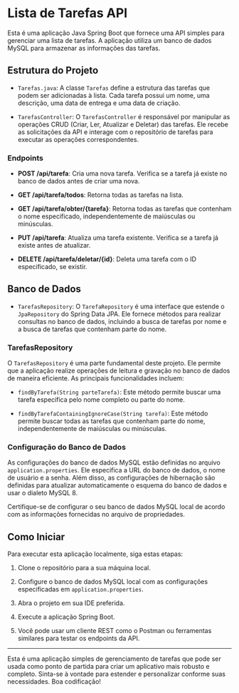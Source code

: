 # Lista de Tarefas API

Esta é uma aplicação Java Spring Boot que fornece uma API simples para gerenciar uma lista de tarefas. A aplicação utiliza um banco de dados MySQL para armazenar as informações das tarefas.

## Estrutura do Projeto

- `Tarefas.java`: A classe `Tarefas` define a estrutura das tarefas que podem ser adicionadas à lista. Cada tarefa possui um nome, uma descrição, uma data de entrega e uma data de criação.

- `TarefasController`: O `TarefasController` é responsável por manipular as operações CRUD (Criar, Ler, Atualizar e Deletar) das tarefas. Ele recebe as solicitações da API e interage com o repositório de tarefas para executar as operações correspondentes.

### Endpoints

- **POST /api/tarefa**: Cria uma nova tarefa. Verifica se a tarefa já existe no banco de dados antes de criar uma nova.

- **GET /api/tarefa/todos**: Retorna todas as tarefas na lista.

- **GET /api/tarefa/obter/{tarefa}**: Retorna todas as tarefas que contenham o nome especificado, independentemente de maiúsculas ou minúsculas.

- **PUT /api/tarefa**: Atualiza uma tarefa existente. Verifica se a tarefa já existe antes de atualizar.

- **DELETE /api/tarefa/deletar/{id}**: Deleta uma tarefa com o ID especificado, se existir.

## Banco de Dados

- `TarefasRepository`: O `TarefaRepository` é uma interface que estende o `JpaRepository` do Spring Data JPA. Ele fornece métodos para realizar consultas no banco de dados, incluindo a busca de tarefas por nome e a busca de tarefas que contenham parte do nome.

### TarefasRepository

O `TarefasRepository` é uma parte fundamental deste projeto. Ele permite que a aplicação realize operações de leitura e gravação no banco de dados de maneira eficiente. As principais funcionalidades incluem:

- `findByTarefa(String parteTarefa)`: Este método permite buscar uma tarefa específica pelo nome completo ou parte do nome.

- `findByTarefaContainingIgnoreCase(String tarefa)`: Este método permite buscar todas as tarefas que contenham parte do nome, independentemente de maiúsculas ou minúsculas.

### Configuração do Banco de Dados

As configurações do banco de dados MySQL estão definidas no arquivo `application.properties`. Ele especifica a URL do banco de dados, o nome de usuário e a senha. Além disso, as configurações de hibernação são definidas para atualizar automaticamente o esquema do banco de dados e usar o dialeto MySQL 8.

Certifique-se de configurar o seu banco de dados MySQL local de acordo com as informações fornecidas no arquivo de propriedades.

## Como Iniciar

Para executar esta aplicação localmente, siga estas etapas:

1. Clone o repositório para a sua máquina local.

2. Configure o banco de dados MySQL local com as configurações especificadas em `application.properties`.

3. Abra o projeto em sua IDE preferida.

4. Execute a aplicação Spring Boot.

5. Você pode usar um cliente REST como o Postman ou ferramentas similares para testar os endpoints da API.

---

Esta é uma aplicação simples de gerenciamento de tarefas que pode ser usada como ponto de partida para criar um aplicativo mais robusto e completo. Sinta-se à vontade para estender e personalizar conforme suas necessidades. Boa codificação!

